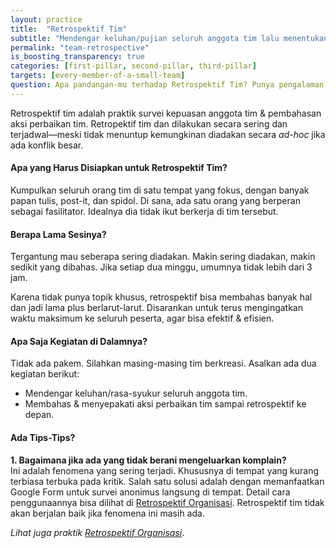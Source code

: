 ```yaml
---
layout: practice
title:  "Retrospektif Tim"
subtitle: "Mendengar keluhan/pujian seluruh anggota tim lalu menentukan aksi perbaikan jangka pendek, sehingga masalah & potensi tim terangkat cepat."
permalink: "team-retrospective"
is_boosting_transparency: true
categories: [first-pillar, second-pillar, third-pillar]
targets: [every-member-of-a-small-team]
question: Apa pandangan-mu terhadap Retrospektif Tim? Punya pengalaman pribadi?
---
```


Retrospektif tim adalah praktik survei kepuasan anggota tim & pembahasan aksi perbaikan tim. Retropektif tim dan dilakukan secara sering dan terjadwal&mdash;meski tidak menuntup kemungkinan diadakan secara _ad-hoc_ jika ada konflik besar.

#### Apa yang Harus Disiapkan untuk Retrospektif Tim?

Kumpulkan seluruh orang tim di satu tempat yang fokus, dengan banyak papan tulis, post-it, dan spidol. Di sana, ada satu orang yang berperan sebagai fasilitator. Idealnya dia tidak ikut berkerja di tim tersebut.

#### Berapa Lama Sesinya?

Tergantung mau seberapa sering diadakan. Makin sering diadakan, makin sedikit yang dibahas. Jika setiap dua minggu, umumnya tidak lebih dari 3 jam.

Karena tidak punya topik khusus, retrospektif bisa membahas banyak hal dan jadi lama plus berlarut-larut. Disarankan untuk terus mengingatkan waktu maksimum ke seluruh peserta, agar bisa efektif & efisien. 

#### Apa Saja Kegiatan di Dalamnya?

Tidak ada pakem. Silahkan masing-masing tim berkreasi. Asalkan ada dua kegiatan berikut:

* Mendengar keluhan/rasa-syukur seluruh anggota tim.
* Membahas & menyepakati aksi perbaikan tim sampai retrospektif ke depan.

#### Ada Tips-Tips?

**1. Bagaimana jika ada yang tidak berani mengeluarkan komplain?**  
Ini adalah fenomena yang sering terjadi. Khususnya di tempat yang kurang terbiasa terbuka pada kritik. Salah satu solusi adalah dengan memanfaatkan Google Form untuk survei anonimus langsung di tempat. Detail cara penggunaannya bisa dilihat di [Retrospektif Organisasi](/organization-retrospective). Retrospektif tim tidak akan berjalan baik jika fenomena ini masih ada.

_Lihat juga praktik [Retrospektif Organisasi](/organization-retrospective)_.